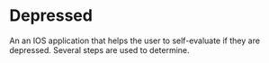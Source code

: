 # Depressed
An an IOS application that helps the user to self-evaluate if they are depressed. Several steps are used to determine.  
